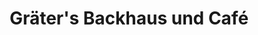 ---
title: "Gräter's Backhaus und Café"
url: /rosengarten/graeters-backhaus-und-cafe/
shop: Bäckerei
---